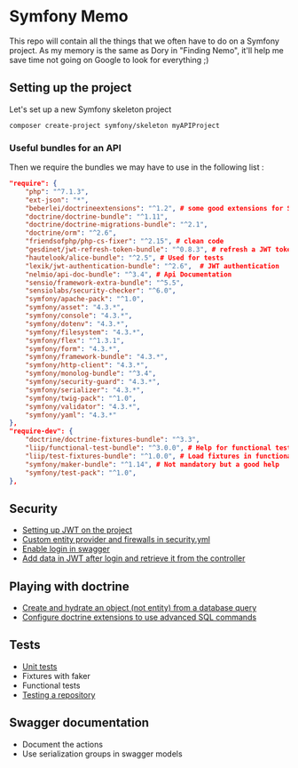 # Symfony Memo

This repo will contain all the things that we often have to do on a Symfony project.
As my memory is the same as Dory in "Finding Nemo", it'll help me save time not going on Google to look for everything ;) 

## Setting up the project

Let's set up a new Symfony skeleton project 
```Shell
composer create-project symfony/skeleton myAPIProject
```

### Useful bundles for an API

Then we require the bundles we may have to use in the following list : 

```json
"require": {
    "php": "^7.1.3",
    "ext-json": "*",
    "beberlei/doctrineextensions": "^1.2", # some good extensions for SQL queries 
    "doctrine/doctrine-bundle": "^1.11",
    "doctrine/doctrine-migrations-bundle": "^2.1",
    "doctrine/orm": "^2.6",
    "friendsofphp/php-cs-fixer": "^2.15", # clean code
    "gesdinet/jwt-refresh-token-bundle": "^0.8.3", # refresh a JWT token
    "hautelook/alice-bundle": "^2.5", # Used for tests
    "lexik/jwt-authentication-bundle": "^2.6",  # JWT authentication
    "nelmio/api-doc-bundle": "^3.4", # Api Documentation
    "sensio/framework-extra-bundle": "^5.5",
    "sensiolabs/security-checker": "^6.0",
    "symfony/apache-pack": "^1.0",
    "symfony/asset": "4.3.*",
    "symfony/console": "4.3.*",
    "symfony/dotenv": "4.3.*",
    "symfony/filesystem": "4.3.*",
    "symfony/flex": "^1.3.1",
    "symfony/form": "4.3.*",
    "symfony/framework-bundle": "4.3.*",
    "symfony/http-client": "4.3.*",
    "symfony/monolog-bundle": "^3.4",
    "symfony/security-guard": "4.3.*",
    "symfony/serializer": "4.3.*",
    "symfony/twig-pack": "^1.0",
    "symfony/validator": "4.3.*",
    "symfony/yaml": "4.3.*"
},
"require-dev": {
    "doctrine/doctrine-fixtures-bundle": "^3.3",
    "liip/functional-test-bundle": "^3.0.0", # Help for functional tests
    "liip/test-fixtures-bundle": "^1.0.0", # Load fixtures in functional tests
    "symfony/maker-bundle": "^1.14", # Not mandatory but a good help
    "symfony/test-pack": "^1.0",
},
```

## Security 
- [Setting up JWT on the project](security/setting-up-jwt.md)
- [Custom entity provider and firewalls in security.yml](security/custom-provider.md)
- [Enable login in swagger](security/login-in-swagger.md)
- [Add data in JWT after login and retrieve it from the controller](security/add-data-in-jwt.md)

## Playing with doctrine
- [Create and hydrate an object (not entity) from a database query](doctrine/hydrate-object-from-query.md)
- [Configure doctrine extensions to use advanced SQL commands](doctrine/extensions.md)

## Tests
- [Unit tests](test/unit-tests.md)
- Fixtures with faker
- Functional tests
- [Testing a repository](test/test-a-repository.md)

## Swagger documentation
- Document the actions
- Use serialization groups in swagger models

